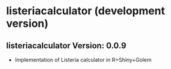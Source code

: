 # listeriacalculator (development version)

## listeriacalculator Version: 0.0.9
* Implementation of Listeria calculator in R+Shiny+Golem
